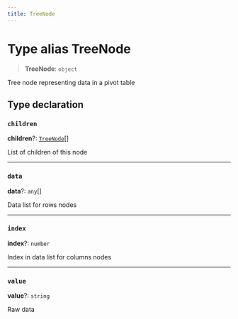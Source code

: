 ```yaml
---
title: TreeNode
---
```


# Type alias TreeNode

> **TreeNode**: `object`

Tree node representing data in a pivot table

## Type declaration

### `children`

**children**?: [`TreeNode`](type-alias.TreeNode.md)[]

List of children of this node

***

### `data`

**data**?: `any`[]

Data list for rows nodes

***

### `index`

**index**?: `number`

Index in data list for columns nodes

***

### `value`

**value**?: `string`

Raw data
